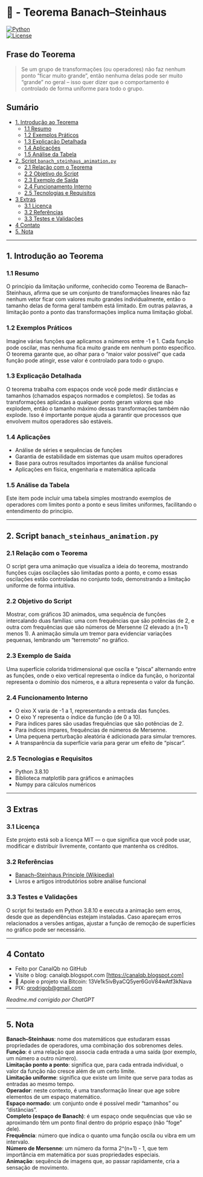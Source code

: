 # 📐 - Teorema Banach–Steinhaus  
[![Python](https://img.shields.io/badge/Python-3.7%2B-blue.svg)](https://www.python.org/)  
[![License](https://img.shields.io/badge/license-MIT-green)](LICENSE)  

## Frase do Teorema

> Se um grupo de transformações (ou operadores) não faz nenhum ponto “ficar muito grande”, então nenhuma delas pode ser muito “grande” no geral – isso quer dizer que o comportamento é controlado de forma uniforme para todo o grupo.

## Sumário

* [1. Introdução ao Teorema](#1-introdução-ao-teorema)  
  * [1.1 Resumo](#11-resumo)  
  * [1.2 Exemplos Práticos](#12-exemplos-práticos)  
  * [1.3 Explicação Detalhada](#13-explicação-detalhada)  
  * [1.4 Aplicações](#14-aplicações)  
  * [1.5 Análise da Tabela](#15-análise-da-tabela)  
* [2. Script `banach_steinhaus_animation.py`](#2-script-banach_steinhaus_animationpy)  
  * [2.1 Relação com o Teorema](#21-relação-com-o-teorema)  
  * [2.2 Objetivo do Script](#22-objetivo-do-script)  
  * [2.3 Exemplo de Saída](#23-exemplo-de-saída)  
  * [2.4 Funcionamento Interno](#24-funcionamento-interno)  
  * [2.5 Tecnologias e Requisitos](#25-tecnologias-e-requisitos)  
* [3 Extras](#3-extras)  
  * [3.1 Licença](#31-licença)  
  * [3.2 Referências](#32-referencias)  
  * [3.3 Testes e Validações](#33-testes-e-validações)  
* [4 Contato](#4-contato)  
* [5. Nota](#5-nota)  

---

## 1. Introdução ao Teorema

### 1.1 Resumo

O princípio da limitação uniforme, conhecido como Teorema de Banach–Steinhaus, afirma que se um conjunto de transformações lineares não faz nenhum vetor ficar com valores muito grandes individualmente, então o tamanho delas de forma geral também está limitado. Em outras palavras, a limitação ponto a ponto das transformações implica numa limitação global.

### 1.2 Exemplos Práticos

Imagine várias funções que aplicamos a números entre -1 e 1. Cada função pode oscilar, mas nenhuma fica muito grande em nenhum ponto específico. O teorema garante que, ao olhar para o “maior valor possível” que cada função pode atingir, esse valor é controlado para todo o grupo.

### 1.3 Explicação Detalhada

O teorema trabalha com espaços onde você pode medir distâncias e tamanhos (chamados espaços normados e completos). Se todas as transformações aplicadas a qualquer ponto geram valores que não explodem, então o tamanho máximo dessas transformações também não explode. Isso é importante porque ajuda a garantir que processos que envolvem muitos operadores são estáveis.

### 1.4 Aplicações

- Análise de séries e sequências de funções  
- Garantia de estabilidade em sistemas que usam muitos operadores  
- Base para outros resultados importantes da análise funcional  
- Aplicações em física, engenharia e matemática aplicada  

### 1.5 Análise da Tabela

Este item pode incluir uma tabela simples mostrando exemplos de operadores com limites ponto a ponto e seus limites uniformes, facilitando o entendimento do princípio.

---

## 2. Script `banach_steinhaus_animation.py`

### 2.1 Relação com o Teorema

O script gera uma animação que visualiza a ideia do teorema, mostrando funções cujas oscilações são limitadas ponto a ponto, e como essas oscilações estão controladas no conjunto todo, demonstrando a limitação uniforme de forma intuitiva.

### 2.2 Objetivo do Script

Mostrar, com gráficos 3D animados, uma sequência de funções intercalando duas famílias: uma com frequências que são potências de 2, e outra com frequências que são números de Mersenne (2 elevado a (n+1) menos 1). A animação simula um tremor para evidenciar variações pequenas, lembrando um “terremoto” no gráfico.

### 2.3 Exemplo de Saída

Uma superfície colorida tridimensional que oscila e “pisca” alternando entre as funções, onde o eixo vertical representa o índice da função, o horizontal representa o domínio dos números, e a altura representa o valor da função.

### 2.4 Funcionamento Interno

- O eixo X varia de -1 a 1, representando a entrada das funções.  
- O eixo Y representa o índice da função (de 0 a 10).  
- Para índices pares são usadas frequências que são potências de 2.  
- Para índices ímpares, frequências de números de Mersenne.  
- Uma pequena perturbação aleatória é adicionada para simular tremores.  
- A transparência da superfície varia para gerar um efeito de “piscar”.  

### 2.5 Tecnologias e Requisitos

- Python 3.8.10  
- Biblioteca matplotlib para gráficos e animações  
- Numpy para cálculos numéricos  

---

## 3 Extras

### 3.1 Licença

Este projeto está sob a licença MIT — o que significa que você pode usar, modificar e distribuir livremente, contanto que mantenha os créditos.

### 3.2 Referências

- [Banach–Steinhaus Principle (Wikipedia)](https://en.wikipedia.org/wiki/Uniform_boundedness_principle)  
- Livros e artigos introdutórios sobre análise funcional  

### 3.3 Testes e Validações

O script foi testado em Python 3.8.10 e executa a animação sem erros, desde que as dependências estejam instaladas. Caso apareçam erros relacionados a versões antigas, ajustar a função de remoção de superfícies no gráfico pode ser necessário.

---

## 4 Contato

* Feito por CanalQb no GitHub  
* Visite o blog: canalqb.blogspot.com [https://canalqb.blogspot.com]  
* 💸 Apoie o projeto via Bitcoin: 13Ve1k5ivByaCQ5yer6GoV84wAtf3kNava  
* PIX: [qrodrigob@gmail.com](mailto:qrodrigob@gmail.com)  

*Readme.md corrigido por ChatGPT*  

---

## 5. Nota

**Banach–Steinhaus**: nome dos matemáticos que estudaram essas propriedades de operadores, uma combinação dos sobrenomes deles.  
**Função**: é uma relação que associa cada entrada a uma saída (por exemplo, um número a outro número).  
**Limitação ponto a ponto**: significa que, para cada entrada individual, o valor da função não cresce além de um certo limite.  
**Limitação uniforme**: significa que existe um limite que serve para todas as entradas ao mesmo tempo.  
**Operador**: neste contexto, é uma transformação linear que age sobre elementos de um espaço matemático.  
**Espaço normado**: um conjunto onde é possível medir “tamanhos” ou “distâncias”.  
**Completo (espaço de Banach)**: é um espaço onde sequências que vão se aproximando têm um ponto final dentro do próprio espaço (não “foge” dele).  
**Frequência**: número que indica o quanto uma função oscila ou vibra em um intervalo.  
**Número de Mersenne**: um número da forma 2^(n+1) - 1, que tem importância em matemática por suas propriedades especiais.  
**Animação**: sequência de imagens que, ao passar rapidamente, cria a sensação de movimento.
